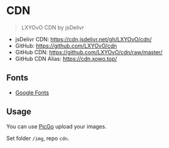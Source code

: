 # CDN 

> LXYOvO CDN by jsDelivr 

- jsDelivr CDN: <https://cdn.jsdelivr.net/gh/LXYOvO/cdn/>
- GitHub: <https://github.com/LXYOvO/cdn> 
- GitHub CDN: <https://github.com/LXYOvO/cdn/raw/master/> 
- GitHub CDN Alias: <https://cdn.xowo.top/> 

## Fonts 

- [Google Fonts](https://fonts.google.com/) 

## Usage 

You can use [PicGo](https://github.com/Molunerfinn/PicGo) upload your images. 

Set folder `/img`, repo `cdn`. 
